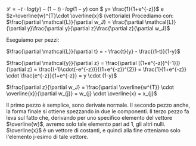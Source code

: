 $\mathcal{L} = -t \cdot log(y) - (1-t) \cdot log(1-y)$ con $ y= \frac{1}{1+e^{-z}}$ e $z=\overline{w}^{T}\cdot \overline{x}$ (vettoriale)  Procediamo con: $\frac{\partial \mathcal{L}}{\partial w_J} = \frac{\partial \mathcal{L}}{\partial y}\frac{\partial y}{\partial z}\frac{\partial z}{\partial w_J}$

Eseguiamo per pezzi:

$\frac{\partial \mathcal{L}}{\partial t} = - \frac{t}{y} - \frac{(1-t)}{1-y}$

$\frac{\partial \mathcal{y}}{\partial z} = \frac{\partial [(1+e^{-z})^{-1}]}{\partial z} = \frac{(-1)\cdot(-e^{-z})}{(1+e^{-z})^{2}} = \frac{1}{1+e^{-z}} \cdot \frac{e^{-z}}{1+e^{-z}} = y \cdot (1-y)$

$\frac{\partial z}{\partial w_J} = \frac{\partial \overline{w^{T}} \cdot \overline{x}}{\partial w_{j}} = w_{j} \cdot \overline{x} = x_{j}$

Il primo pezzo è semplice, sono derivate normale. Il secondo pezzo anche, la forma finale si ottiene spezzando in due le componenti. Il terzo pezzo fa leva sul fatto che, derivando per uno specifico elemento del vettore $\overline{w}$, avremo solo tale elemento pari ad 1, gli altri nulli. $\overline{x}$ è un vettore di costanti, e quindi alla fine otteniamo solo l'elemento j-esimo di tale vettore.
